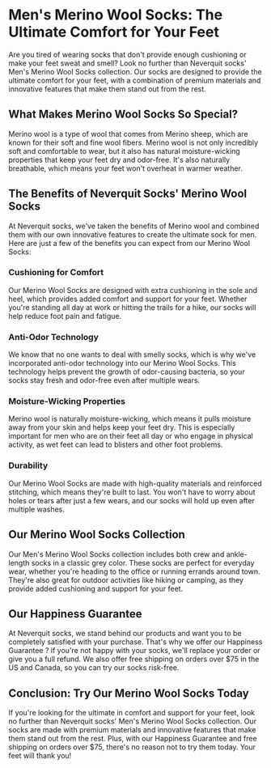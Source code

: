 # Men's Merino Wool Socks: The Ultimate Comfort for Your Feet

Are you tired of wearing socks that don't provide enough cushioning or make your feet sweat and smell? Look no further than Neverquit socks' Men's Merino Wool Socks collection. Our socks are designed to provide the ultimate comfort for your feet, with a combination of premium materials and innovative features that make them stand out from the rest.

## What Makes Merino Wool Socks So Special?

Merino wool is a type of wool that comes from Merino sheep, which are known for their soft and fine wool fibers. Merino wool is not only incredibly soft and comfortable to wear, but it also has natural moisture-wicking properties that keep your feet dry and odor-free. It's also naturally breathable, which means your feet won't overheat in warmer weather.

## The Benefits of Neverquit Socks' Merino Wool Socks

At Neverquit socks, we've taken the benefits of Merino wool and combined them with our own innovative features to create the ultimate sock for men. Here are just a few of the benefits you can expect from our Merino Wool Socks:

### Cushioning for Comfort

Our Merino Wool Socks are designed with extra cushioning in the sole and heel, which provides added comfort and support for your feet. Whether you're standing all day at work or hitting the trails for a hike, our socks will help reduce foot pain and fatigue.

### Anti-Odor Technology

We know that no one wants to deal with smelly socks, which is why we've incorporated anti-odor technology into our Merino Wool Socks. This technology helps prevent the growth of odor-causing bacteria, so your socks stay fresh and odor-free even after multiple wears.

### Moisture-Wicking Properties

Merino wool is naturally moisture-wicking, which means it pulls moisture away from your skin and helps keep your feet dry. This is especially important for men who are on their feet all day or who engage in physical activity, as wet feet can lead to blisters and other foot problems.

### Durability

Our Merino Wool Socks are made with high-quality materials and reinforced stitching, which means they're built to last. You won't have to worry about holes or tears after just a few wears, and our socks will hold up even after multiple washes.

## Our Merino Wool Socks Collection

Our Men's Merino Wool Socks collection includes both crew and ankle-length socks in a classic grey color. These socks are perfect for everyday wear, whether you're heading to the office or running errands around town. They're also great for outdoor activities like hiking or camping, as they provide added cushioning and support for your feet.

## Our Happiness Guarantee

At Neverquit socks, we stand behind our products and want you to be completely satisfied with your purchase. That's why we offer our Happiness Guarantee ? if you're not happy with your socks, we'll replace your order or give you a full refund. We also offer free shipping on orders over $75 in the US and Canada, so you can try our socks risk-free.

## Conclusion: Try Our Merino Wool Socks Today

If you're looking for the ultimate in comfort and support for your feet, look no further than Neverquit socks' Men's Merino Wool Socks collection. Our socks are made with premium materials and innovative features that make them stand out from the rest. Plus, with our Happiness Guarantee and free shipping on orders over $75, there's no reason not to try them today. Your feet will thank you!